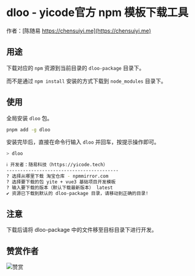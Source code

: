 # dloo -  yicode官方 npm 模板下载工具

作者：[陈随易 https://chensuiyi.me](https://chensuiyi.me)

## 用途

下载对应的 `npm` 资源到当前目录的 `dloo-package` 目录下。

而不是通过 `npm install` 安装的方式下载到 `node_modules` 目录下。

## 使用

全局安装 `dloo` 包。

```bash
pnpm add -g dloo
```

安装完毕后，直接在命令行输入 `dloo` 并回车，按提示操作即可。

```bash
> dloo

ℹ 开发者：随易科技（https://yicode.tech）
-----------------------------------------
? 选择从哪里下载 淘宝仓库 - npmmirror.com
? 选择要下载的包 yite + vue3 基础项目开发模板
? 输入要下载的版本（默认下载最新版本） latest
✔ 资源已下载到默认的 dloo-package 目录，请移动到正确的目录!
```

## 注意

下载后请将 dloo-package 中的文件移至目标目录下进行开发。


## 赞赏作者

![赞赏](https://static.yicode.tech/images/zan-shang.jpg)
